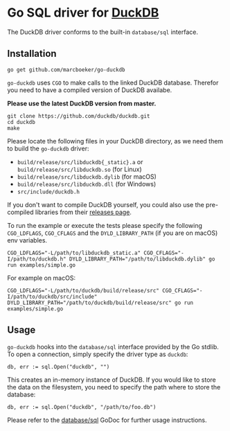 # Go SQL driver for [DuckDB](https://github.com/cwida/duckdb)

The DuckDB driver conforms to the built-in `database/sql` interface.

## Installation

```
go get github.com/marcboeker/go-duckdb
```

`go-duckdb` uses `CGO` to make calls to the linked DuckDB database. Therefor you need to have a compiled version of DuckDB availabe.


**Please use the latest DuckDB version from master.**

```
git clone https://github.com/duckdb/duckdb.git
cd duckdb
make
```

Please locate the following files in your DuckDB directory, as we need them to build the `go-duckdb` driver:

- `build/release/src/libduckdb{_static}.a` or `build/release/src/libduckdb.so` (for Linux)
- `build/release/src/libduckdb.dylib` (for macOS)
- `build/release/src/libduckdb.dll` (for Windows)
- `src/include/duckdb.h`

If you don't want to compile DuckDB yourself, you could also use the pre-compiled libraries from their [releases page](https://github.com/duckdb/duckdb/releases).

To run the example or execute the tests please specify the following `CGO_LDFLAGS`, `CGO_CFLAGS` and the `DYLD_LIBRARY_PATH` (if you are on macOS) env variables.

```
CGO_LDFLAGS="-L/path/to/libduckdb_static.a" CGO_CFLAGS="-I/path/to/duckdb.h" DYLD_LIBRARY_PATH="/path/to/libduckdb.dylib" go run examples/simple.go
```

For example on macOS:

```
CGO_LDFLAGS="-L/path/to/duckdb/build/release/src" CGO_CFLAGS="-I/path/to/duckdb/src/include" DYLD_LIBRARY_PATH="/path/to/duckdb/build/release/src" go run examples/simple.go
```

## Usage

`go-duckdb` hooks into the `database/sql` interface provided by the Go stdlib. To open a connection, simply specify the driver type as `duckdb`:

```
db, err := sql.Open("duckdb", "")
```

This creates an in-memory instance of DuckDB. If you would like to store the data on the filesystem, you need to specify the path where to store the database:

```
db, err := sql.Open("duckdb", "/path/to/foo.db")
```

Please refer to the [database/sql](https://godoc.org/database/sql) GoDoc for further usage instructions.
